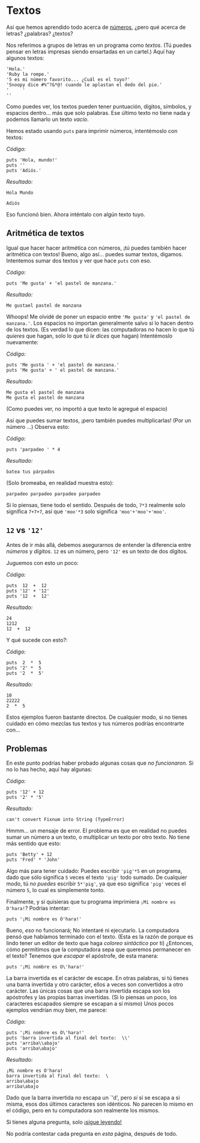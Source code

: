 # Textos

Así que hemos aprendido todo acerca de 
<a href="/capitulos/01-numeros.markdown">números</a>,
¿pero qué acerca de letras?  ¿palabras?  ¿textos?

Nos referimos a grupos de letras en un programa como <dfn>textos</dfn>.  (Tú puedes
pensar en letras impresas siendo ensartadas en un cartel.)
Aquí hay algunos textos:

    'Hola.'
    'Ruby la rompe.'
    '5 es mi número favorito... ¿Cuál es el tuyo?'
    'Snoopy dice #%^?&*@! cuando le aplastan el dedo del pie.'
    '     '
    ''

Como puedes ver, los textos pueden tener puntuación, dígitos, símbolos, 
y espacios dentro... más que solo palabras. Ese último texto 
no tiene nada y podemos llamarlo un texto <dfn>vacío</dfn>. 

Hemos estado usando `puts` para imprimir números, intentémoslo con textos:

*Código:*

    puts 'Hola, mundo!'
    puts ''
    puts 'Adiós.'

*Resultado:*

    Hola Mundo

    Adiós

Eso funcionó bien. Ahora inténtalo con algún texto tuyo. 

## Aritmética de textos

Igual que hacer hacer aritmética con números, ¡tú puedes también hacer
aritmética con textos! Bueno, algo así... puedes sumar textos, digamos. 
Intentemos sumar dos textos y ver que hace 
`puts` con eso. 

*Código:*

    puts 'Me gusta' + 'el pastel de manzana.'

*Resultado:*

    Me gustael pastel de manzana

Whoops! Me olvidé de poner un espacio entre `'Me gusta'` y `'el pastel de manzana.'`.
Los espacios no importan generalmente salvo si lo hacen dentro de los textos. 
(Es verdad lo que dicen: las computadoras no hacen lo que tú <em>quieres</em>
que hagan, solo lo que tú <em>le dices</em>  que hagan) Intentémoslo nuevamente:

*Código:*

    puts 'Me gusta ' + 'el pastel de manzana.'
    puts 'Me gusta' + ' el pastel de manzana.'

*Resultado:*

    Me gusta el pastel de manzana
    Me gusta el pastel de manzana

(Como puedes ver, no importó a que texto le agregué el espacio)

Así que puedes sumar textos, ¡pero también puedes multiplicarlas!
(Por un número ...) Observa esto:

*Código:*

    puts 'parpadeo ' * 4

*Resultado:*

    batea tus párpados

(Solo bromeaba, en realidad muestra esto):

    parpadeo parpadeo parpadeo parpadeo

Si lo piensas, tiene todo el sentido. Después de todo, 
`7*3` realmente solo significa `7+7+7`, así que `'moo'*3` solo
significa `'moo'+'moo'+'moo'`.

## `12` vs `'12'`

Antes de ir más allá, debemos asegurarnos de entender la
diferencia entre <em>números</em> y <em>dígitos</em>.
`12` es un número, pero `'12'` es un texto de dos dígitos.

Juguemos con esto un poco:

*Código:*

    puts  12  +  12
    puts '12' + '12'
    puts '12  +  12'

*Resultado:*

    24
    1212
    12  +  12

Y qué sucede con esto?:

*Código:*

    puts  2  *  5
    puts '2' *  5
    puts '2  *  5'

*Resultado:*

    10
    22222
    2  *  5

Estos ejemplos fueron bastante directos. De cualquier modo, si no tienes
cuidado en cómo mezclas tus textos y tus números podrías encontrarte con...

## Problemas

En este punto podrías haber probado algunas cosas que
<em>no funcionaron</em>. Si no lo has hecho, aquí hay algunas:

*Código:*

    puts '12' + 12
    puts '2' * '5'

*Resultado:*

    can't convert Fixnum into String (TypeError)

Hmmm... un mensaje de error.  El problema es que en realidad
no puedes sumar un número a un texto, o multiplicar 
un texto por otro texto. No tiene más sentido que esto:

    puts 'Betty' + 12
    puts 'Fred' * 'John'

Algo más para tener cuidado: Puedes escribir `'pig'*5` en un programa,
dado que sólo significa `5` veces el texto `'pig'` todo 
sumado. De cualquier modo, 
tú <em>no puedes</em> escribir `5*'pig'`, ya que eso significa `'pig'`
veces el número `5`, lo cual es simplemente tonto.

Finalmente, y si quisieras que tu programa imprimiera
`¡Mi nombre es O'hara!`?  Podrías intentar:

    puts '¡Mi nombre es O'hara!'

Bueno, <em>eso</em> no funcionará; No intentaré ni ejecutarlo.
La computadora pensó que habíamos terminado con el texto. 
(Esta es la razón de porque es lindo tener un editor de 
texto que haga <dfn>coloreo sintáctico</dfn> por ti)
¿Entonces, cómo permitimos que la computadora sepa que
queremos permanecer en el texto? Tenemos que <dfn>escapar</dfn>
el apóstrofe, de esta manera:

    puts '¡Mi nombre es O\'hara!'

La barra invertida es el carácter de escape. En otras palabras, 
si tú tienes una barra invertida y otro carácter, ellos a veces son
convertidos a otro carácter. Las únicas cosas que una barra invertida
escapa son los apóstrofes y las propias barras invertidas. (Si lo 
piensas un poco, los caracteres escapados siempre se escapan a sí mismo)
Unos pocos ejemplos vendrían muy bien, me parece:

*Código:*

    puts '¡Mi nombre es O\'hara!'
    puts 'barra invertida al final del texto:  \\'
    puts 'arriba\\abajo'
    puts 'arriba\abajo'

*Resultado:*

    ¡Mi nombre es O'hara!
    barra invertida al final del texto:  \
    arriba\abajo
    arriba\abajo

Dado que la barra invertida <em>no</em> escapa un `'d',
pero <em>si</em> si se escapa a si misma, esos dos últimos caracteres
son idénticos. No parecen lo mismo en el código, pero en tu computadora
son realmente los mismos. 

Si tienes alguna pregunta, solo <a href="/capitulos/03-variables.md">¡sigue leyendo!</a>

No podría contestar cada pregunta en <em>esta</em> página, después de todo.
